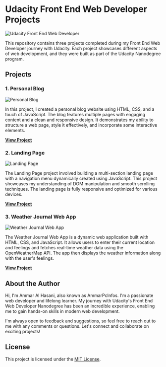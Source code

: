 # Udacity Front End Web Developer Projects

![Udacity Front End Web Developer](https://img.shields.io/badge/Udacity-Front%20End%20Web%20Developer-blue)

This repository contains three projects completed during my Front End Web Developer journey with Udacity. Each project showcases different aspects of web development, and they were built as part of the Udacity Nanodegree program.

## Projects

### 1. Personal Blog

![Personal Blog](personal_blog_screenshot.png)

In this project, I created a personal blog website using HTML, CSS, and a touch of JavaScript. The blog features multiple pages with engaging content and a clean and responsive design. It demonstrates my ability to structure a web page, style it effectively, and incorporate some interactive elements.

[**View Project**](personal_blog/)

### 2. Landing Page

![Landing Page](landing_page_screenshot.png)

The Landing Page project involved building a multi-section landing page with a navigation menu dynamically created using JavaScript. This project showcases my understanding of DOM manipulation and smooth scrolling techniques. The landing page is fully responsive and optimized for various devices.

[**View Project**](landing_page/)

### 3. Weather Journal Web App

![Weather Journal Web App](weather_journal_screenshot.png)

The Weather Journal Web App is a dynamic web application built with HTML, CSS, and JavaScript. It allows users to enter their current location and feelings and fetches real-time weather data using the OpenWeatherMap API. The app then displays the weather information along with the user's feelings.

[**View Project**](weather_journal_web_app/)

## About the Author

Hi, I'm Ammar Al Hasani, also known as AmmarPcInfos. I'm a passionate web developer and lifelong learner. My journey with Udacity's Front End Web Developer Nanodegree has been an incredible experience, enabling me to gain hands-on skills in modern web development.

I'm always open to feedback and suggestions, so feel free to reach out to me with any comments or questions. Let's connect and collaborate on exciting projects!

## License

This project is licensed under the [MIT License](LICENSE).
